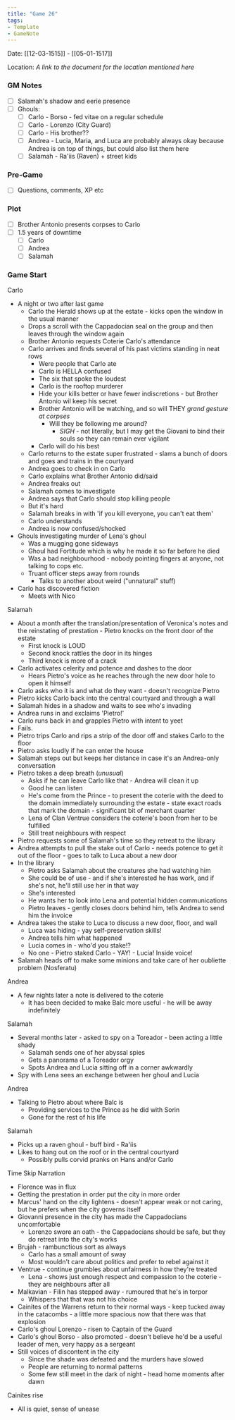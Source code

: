 ```yaml
---
title: "Game 26"
tags:
- Template
- GameNote
---
```


Date: [[12-03-1515]] - [[05-01-1517]]

Location: *A link to the document for the location mentioned here*

### GM Notes
- [ ] Salamah's shadow and eerie presence
- [ ] Ghouls:
	- [ ] Carlo - Borso - fed vitae on a regular schedule
	- [ ] Carlo - Lorenzo (City Guard)
	- [ ] Carlo - His brother??
	- [ ] Andrea - Lucia, Maria, and Luca are probably always okay because Andrea is on top of things, but could also list them here
	- [ ] Salamah - Ra'iis (Raven) + street kids

### Pre-Game
- [ ] Questions, comments, XP etc

### Plot
- [ ] Brother Antonio presents corpses to Carlo
- [ ] 1.5 years of downtime
	- [ ] Carlo
	- [ ] Andrea
	- [ ] Salamah

### Game Start

Carlo
- A night or two after last game
	- Carlo the Herald shows up at the estate - kicks open the window in the usual manner
	- Drops a scroll with the Cappadocian seal on the group and then leaves through the window again
	- Brother Antonio requests Coterie Carlo's attendance
	- Carlo arrives and finds several of his past victims standing in neat rows
		- Were people that Carlo ate
		- Carlo is HELLA confused
		- The six that spoke the loudest
		- Carlo is the rooftop murderer
		- Hide your kills better or have fewer indiscretions - but Brother Antonio wil keep his secret
		- Brother Antonio will be watching, and so will THEY *grand gesture at corpses*
			- Will they be following me around?
				- *SIGH* - not literally, but I may get the Giovani to bind their souls so they can remain ever vigilant
		- Carlo will do his best
	- Carlo returns to the estate super frustrated - slams a bunch of doors and goes and trains in the courtyard
	- Andrea goes to check in on Carlo
	- Carlo explains what Brother Antonio did/said
	- Andrea freaks out
	- Salamah comes to investigate
	- Andrea says that Carlo should stop killing people
	- But it's hard
	- Salamah breaks in with 'if you kill everyone, you can't eat them'
	- Carlo understands
	- Andrea is now confused/shocked
- Ghouls investigating murder of Lena's ghoul
	- Was a mugging gone sideways
	- Ghoul had Fortitude which is why he made it so far before he died
	- Was a bad neighbourhood - nobody pointing fingers at anyone, not talking to cops etc.
	- Truant officer steps away from rounds
		- Talks to another about weird ("unnatural" stuff)
- Carlo has discovered fiction
	- Meets with Nico

Salamah
- About a month after the translation/presentation of Veronica's notes and the reinstating of prestation - Pietro knocks on the front door of the estate
	- First knock is LOUD
	- Second knock rattles the door in its hinges
	- Third knock is more of a crack
- Carlo activates celerity and potence and dashes to the door
	- Hears Pietro's voice as he reaches through the new door hole to open it himself
- Carlo asks who it is and what do they want - doesn't recognize Pietro
- Pietro kicks Carlo back into the central courtyard and through a wall
- Salamah hides in a shadow and waits to see who's invading
- Andrea runs in and exclaims 'Pietro!'
- Carlo runs back in and grapples Pietro with intent to yeet
- Fails.
- Pietro trips Carlo and rips a strip of the door off and stakes Carlo to the floor
- Pietro asks loudly if he can enter the house
- Salamah steps out but keeps her distance in case it's an Andrea-only conversation
- Pietro takes a deep breath (*unusual*)
	- Asks if he can leave Carlo like that - Andrea will clean it up
	- Good he can listen
	- He's come from the Prince - to present the coterie with the deed to the domain immediately surrounding the estate - state exact roads that mark the domain - significant bit of merchant quarter
	- Lena of Clan Ventrue considers the coterie's boon from her to be fulfilled
	- Still treat neighbours with respect
- Pietro requests some of Salamah's time so they retreat to the library
- Andrea attempts to pull the stake out of Carlo - needs potence to get it out of the floor - goes to talk to Luca about a new door
- In the library
	- Pietro asks Salamah about the creatures she had watching him
	- She could be of use - and if she's interested he has work, and if she's not, he'll still use her in that way
	- She's interested
	- He wants her to look into Lena and potential hidden communications
	- Pietro leaves - gently closes doors behind him, tells Andrea to send him the invoice
- Andrea takes the stake to Luca to discuss a new door, floor, and wall
	- Luca was hiding - yay self-preservation skills!
	- Andrea tells him what happened
	- Lucia comes in - who'd you stake!?
	- No one - Pietro staked Carlo - YAY! - Lucia! Inside voice!
- Salamah heads off to make some minions and take care of her oubliette problem (Nosferatu)

Andrea
- A few nights later a note is delivered to the coterie
	- It has been decided to make Balc more useful - he will be away indefinitely

Salamah
- Several months later - asked to spy on a Toreador - been acting a little shady
	- Salamah sends one of her abyssal spies
	- Gets a panorama of a Toreador orgy
	- Spots Andrea and Lucia sitting off in a corner awkwardly
- Spy with Lena sees an exchange between her ghoul and Lucia

Andrea
- Talking to Pietro about where Balc is
	- Providing services to the Prince as he did with Sorin
	- Gone for the rest of his life

Salamah
- Picks up a raven ghoul - buff bird - Ra'iis
- Likes to hang out on the roof or in the central courtyard
	- Possibly pulls corvid pranks on Hans and/or Carlo

Time Skip Narration
- Florence was in flux
- Getting the prestation in order put the city in more order
- Marcus' hand on the city lightens - doesn't appear weak or not caring, but he prefers when the city governs itself
- Giovanni presence in the city has made the Cappadocians uncomfortable
	- Lorenzo swore an oath - the Cappadocians should be safe, but they do retreat into the city's works
- Brujah - rambunctious sort as always
	- Carlo has a small amount of sway
	- Most wouldn't care about politics and prefer to rebel against it
- Ventrue - continue grumbles about unfairness in how they're treated
	- Lena - shows just enough respect and compassion to the coterie - they are neighbours after all
- Malkavian - Filin has stepped away - rumoured that he's in torpor
	- Whispers that that was not his choice
- Cainites of the Warrens return to their normal ways - keep tucked away in the catacombs - a little more spacious now that there was that explosion
- Carlo's ghoul Lorenzo - risen to Captain of the Guard
- Carlo's ghoul Borso - also promoted - doesn't believe he'd be a useful leader of men, very happy as a sergeant
- Still voices of discontent in the city
	- Since the shade was defeated and the murders have slowed
	- People are returning to normal patterns
	- Some few still meet in the dark of night - head home moments after dawn

Cainites rise
- All is quiet, sense of unease